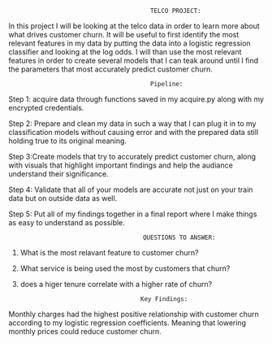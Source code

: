                                            TELCO PROJECT:
                                           
  In this project I will be looking at the telco data in order to learn more about what drives customer churn. It will be useful to  first identify the most relevant features in my data by putting the data into a logistic regression classifier and looking at the log odds. I will than use the most relevant features in order to create several models that I can teak around until I find the parameters that most accurately predict customer churn.
                                           
                                           Pipeline:
                                            
Step 1: acquire data through functions saved in my acquire.py along with my encrypted credentials.

Step 2: Prepare and clean my data in such a way that I can plug it in to my classification models without causing error and with the prepared data still holding true to its original meaning.

Step 3:Create models that try to accurately predict customer churn, along with visuals that highlight important findings and help the audiance understand their significance.

Step 4: Validate that all of your models are accurate not just on your train data but on outside data as well.

Step 5: Put all of my findings together in a final report where I make things as easy to understand as possible.

                                         QUESTIONS TO ANSWER:

1. What is the most relavant feature to customer churn?

2. What service is being used the most by customers that churn?

3. does a higer tenure correlate with a higher rate of churn?
                                        
                                        Key Findings:
 
Monthly charges had the highest positive relationship with customer churn according to my logistic regression coefficients. Meaning that lowering monthly prices could reduce customer churn.

